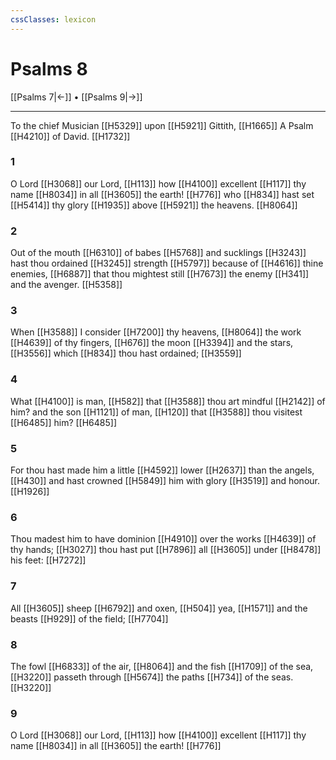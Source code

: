 ```yaml
---
cssClasses: lexicon
---
```

# Psalms 8

[[Psalms 7|←]] • [[Psalms 9|→]]

---

To the chief Musician [[H5329]] upon [[H5921]] Gittith, [[H1665]] A Psalm [[H4210]] of David. [[H1732]]

### 1
O Lord [[H3068]] our Lord, [[H113]] how [[H4100]] excellent [[H117]] thy name [[H8034]] in all [[H3605]] the earth! [[H776]] who [[H834]] hast set [[H5414]] thy glory [[H1935]] above [[H5921]] the heavens. [[H8064]]

### 2
Out of the mouth [[H6310]] of babes [[H5768]] and sucklings [[H3243]] hast thou ordained [[H3245]] strength [[H5797]] because of [[H4616]] thine enemies, [[H6887]] that thou mightest still [[H7673]] the enemy [[H341]] and the avenger. [[H5358]]

### 3
When [[H3588]] I consider [[H7200]] thy heavens, [[H8064]] the work [[H4639]] of thy fingers, [[H676]] the moon [[H3394]] and the stars, [[H3556]] which [[H834]] thou hast ordained; [[H3559]]

### 4
What [[H4100]] is man, [[H582]] that [[H3588]] thou art mindful [[H2142]] of him? and the son [[H1121]] of man, [[H120]] that [[H3588]] thou visitest [[H6485]] him? [[H6485]]

### 5
For thou hast made him a little [[H4592]] lower [[H2637]] than the angels, [[H430]] and hast crowned [[H5849]] him with glory [[H3519]] and honour. [[H1926]]

### 6
Thou madest him to have dominion [[H4910]] over the works [[H4639]] of thy hands; [[H3027]] thou hast put [[H7896]] all [[H3605]] under [[H8478]] his feet: [[H7272]]

### 7
All [[H3605]] sheep [[H6792]] and oxen, [[H504]] yea, [[H1571]] and the beasts [[H929]] of the field; [[H7704]]

### 8
The fowl [[H6833]] of the air, [[H8064]] and the fish [[H1709]] of the sea, [[H3220]] passeth through [[H5674]] the paths [[H734]] of the seas. [[H3220]]

### 9
O Lord [[H3068]] our Lord, [[H113]] how [[H4100]] excellent [[H117]] thy name [[H8034]] in all [[H3605]] the earth! [[H776]]